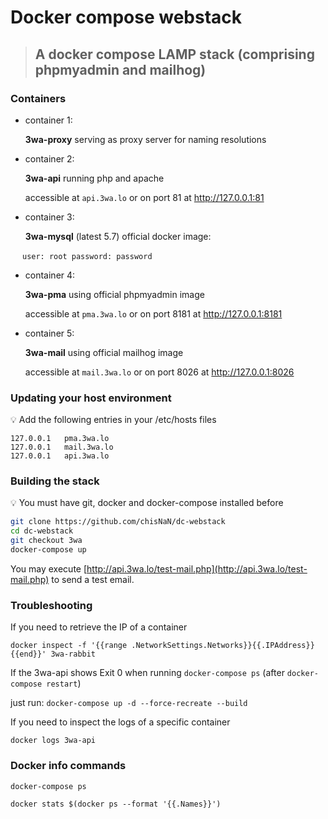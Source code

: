 # Docker compose webstack

> ## A docker compose LAMP stack (comprising phpmyadmin and mailhog)

### Containers

- container 1:

    **3wa-proxy** serving as proxy server for naming resolutions
    
- container 2:

    **3wa-api** running php and apache

    accessible at `api.3wa.lo` or on port 81 at http://127.0.0.1:81

- container 3:

    **3wa-mysql** (latest 5.7) official docker image:
    
    ```
    user: root
    password: password
    ```

- container 4:

    **3wa-pma** using official phpmyadmin image

    accessible at `pma.3wa.lo` or on port 8181 at http://127.0.0.1:8181
    
- container 5:

    **3wa-mail** using official mailhog image

    accessible at `mail.3wa.lo` or on port 8026 at http://127.0.0.1:8026
    
### Updating your host environment

:bulb: Add the following entries in your /etc/hosts files

```
127.0.0.1	pma.3wa.lo
127.0.0.1	mail.3wa.lo
127.0.0.1	api.3wa.lo
```

### Building the stack

:bulb: You must have git, docker and docker-compose installed before

```bash
git clone https://github.com/chisNaN/dc-webstack
cd dc-webstack
git checkout 3wa
docker-compose up
```

You may execute [http://api.3wa.lo/test-mail.php](http://api.3wa.lo/test-mail.php) to send a test email.

### Troubleshooting

If you need to retrieve the IP of a container
 
`docker inspect -f '{{range .NetworkSettings.Networks}}{{.IPAddress}}{{end}}' 3wa-rabbit`

If the 3wa-api shows Exit 0 when running `docker-compose ps` (after `docker-compose restart`)

just run: `docker-compose up -d --force-recreate --build`

If you need to inspect the logs of a specific container

`docker logs 3wa-api`

### Docker info commands

`docker-compose ps`

`docker stats $(docker ps --format '{{.Names}}')`
